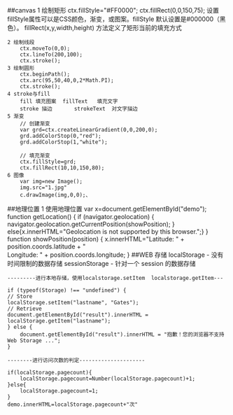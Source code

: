 ##canvas
	1 绘制矩形
		ctx.fillStyle="#FF0000";
		ctx.fillRect(0,0,150,75);
		设置fillStyle属性可以是CSS颜色，渐变，或图案。fillStyle 默认设置是#000000（黑色）。
		fillRect(x,y,width,height) 方法定义了矩形当前的填充方式

	2 绘制线段
		ctx.moveTo(0,0);
		ctx.lineTo(200,100);
		ctx.stroke();
	3 绘制圆形
		ctx.beginPath();
		ctx.arc(95,50,40,0,2*Math.PI);
		ctx.stroke();
	4 stroke与fill
		fill 填充图案  fillText   填充文字
		stroke 描边		strokeText  对文字描边	
	5 渐变
		// 创建渐变
		var grd=ctx.createLinearGradient(0,0,200,0);
		grd.addColorStop(0,"red");
		grd.addColorStop(1,"white");
		 
		// 填充渐变
		ctx.fillStyle=grd;
		ctx.fillRect(10,10,150,80);
	6 图像
		var img=new Image();
	    img.src="1.jpg"
	    c.drawImage(img,0,0);、
##地理位置
	1 使用地理位置
		var x=document.getElementById("demo");
		function getLocation()
		  {
		  if (navigator.geolocation)
		    {
		    navigator.geolocation.getCurrentPosition(showPosition);
		    }
		  else{x.innerHTML="Geolocation is not supported by this browser.";}
		  }
		function showPosition(position)
		  {
		  x.innerHTML="Latitude: " + position.coords.latitude +
		  "<br />Longitude: " + position.coords.longitude;
		  }
##WEB 存储
	localStorage - 没有时间限制的数据存储
	sessionStorage - 针对一个 session 的数据存储


	---------进行本地存储，使用localstorage.setItem  localstorage.getItem---

	if (typeof(Storage) !== "undefined") {
    // Store
    localStorage.setItem("lastname", "Gates");
    // Retrieve
    document.getElementById("result").innerHTML = localStorage.getItem("lastname");
	} else {
	    document.getElementById("result").innerHTML = "抱歉！您的浏览器不支持 Web Storage ...";
	}

	--------进行访问次数的判定---------------------

	if(localStorage.pagecount){
        localStorage.pagecount=Number(localStorage.pagecount)+1;
    }else{
        localStorage.pagecount=1;
    }
    demo.innerHTML=localStorage.pagecount+"次"
	
